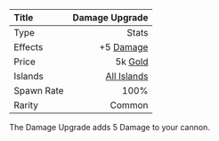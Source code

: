 |Title      | Damage Upgrade         
|:-|-:
|Type       | Stats                    
|Effects    |  +5 [Damage](/upgrades/damage.md)
|Price      | 5k [Gold](/gold.md)               
|Islands    | [All Islands](/islands.md)  
|Spawn Rate | 100%                      
|Rarity     | Common                    
The Damage Upgrade adds 5 Damage to your cannon. 

